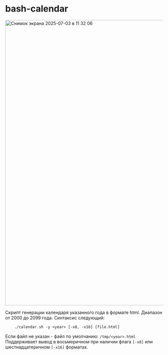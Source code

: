# bash-calendar

<img width="908" alt="Снимок экрана 2025-07-03 в 11 32 06" src="https://github.com/user-attachments/assets/ede6f2c7-30de-45ba-8604-0707c9cfec08" />

Скрипт генерации календаря указанного года в формате html. Диапазон от 2000 до 2099 года.
Синтаксис следующий:
    
        ./calendar.sh -y <year> [-x8, -x16] [file.html]

Если файл не указан - файл по умолчанию: `/tmp/<year>.html`
Поддерживает вывод в восьмеричном при наличии флага `[-x8]` или шестнадцатеричном `[-x16]` форматах.
